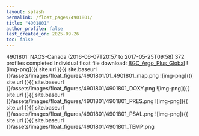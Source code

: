```yaml
---
layout: splash
permalink: /float_pages/4901801/
title: "4901801"
author_profile: false
last_created_on: 2025-09-26
toc: false
---
```

 
4901801: NAOS-Canada (2016-06-07T20:57 to 2017-05-25T09:58)
372 profiles completed
Individual float file download: [BGC_Argo_Plus_Global](https://ftp.soest.hawaii.edu/bgc_argo_plus/Individual_Floats/outliers_removed/4901801_Sprof_processed.nc)
![img-png]({{ site.url }}{{ site.baseurl }}/assets/images/float_figures/4901801/01_4901801_map.png
![img-png]({{ site.url }}{{ site.baseurl }}/assets/images/float_figures/4901801/4901801_DOXY.png
![img-png]({{ site.url }}{{ site.baseurl }}/assets/images/float_figures/4901801/4901801_PRES.png
![img-png]({{ site.url }}{{ site.baseurl }}/assets/images/float_figures/4901801/4901801_PSAL.png
![img-png]({{ site.url }}{{ site.baseurl }}/assets/images/float_figures/4901801/4901801_TEMP.png
